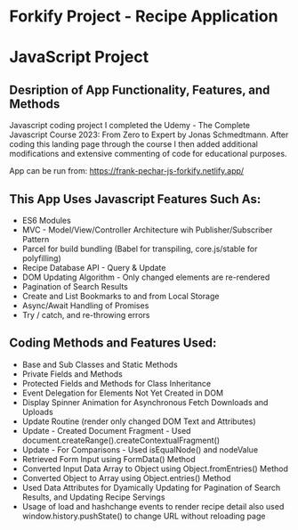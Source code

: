 # Forkify Project - Recipe Application
# JavaScript Project
## Desription of App Functionality, Features, and Methods

Javascript coding project I completed the Udemy - The Complete Javascript Course 2023: From Zero to Expert by Jonas Schmedtmann. After coding this landing page through the course I then added additional modifications and extensive commenting of code for educational purposes.

App can be run from: https://frank-pechar-js-forkify.netlify.app/

## This App Uses Javascript Features Such As:

- ES6 Modules
- MVC - Model/View/Controller Architecture wih Publisher/Subscriber Pattern
- Parcel for build bundling (Babel for transpiling, core.js/stable for polyfilling)
- Recipe Database API - Query & Update
- DOM Updating Algorithm - Only changed elements are re-rendered
- Pagination of Search Results
- Create and List Bookmarks to and from Local Storage
- Async/Await Handling of Promises
- Try / catch, and re-throwing errors 

## Coding Methods and Features Used:

- Base and Sub Classes and Static Methods
- Private Fields and Methods
- Protected Fields and Methods for Class Inheritance
- Event Delegation for Elements Not Yet Created in DOM
- Display Spinner Animation for Asynchronous Fetch Downloads and Uploads
- Update Routine (render only changed DOM Text and Attributes)
- Update - Created Document Fragment - Used document.createRange().createContextualFragment() 
- Update - For Comparisons - Used isEqualNode() and nodeValue
- Retrieved Form Input using FormData() Method 
- Converted Input Data Array to Object using Object.fromEntries() Method
- Converted Object to Array using Object.entries() Method
- Used Data Attributes for Dyamically Updating for Pagination of Search Results, and Updating Recipe Servings
- Usage of load and hashchange events to render recipe detail also used window.history.pushState() to change URL without reloading page
